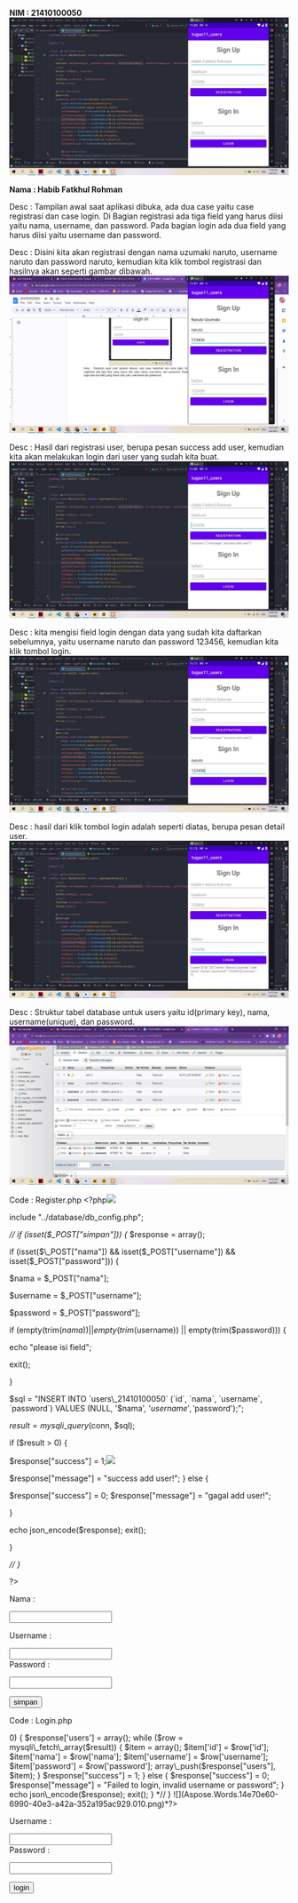 ﻿**NIM : 21410100050![](Aspose.Words.14e70e60-6990-40e3-a42a-352a195ac929.001.jpeg)**

**Nama : Habib Fatkhul Rohman**

Desc : Tampilan awal saat aplikasi dibuka, ada dua case yaitu case registrasi dan case login. Di Bagian registrasi ada tiga field yang harus diisi yaitu nama, username, dan password. Pada bagian login ada dua field yang harus diisi yaitu username dan password.

Desc : Disini kita akan registrasi dengan nama uzumaki naruto, username naruto dan password naruto, kemudian kita klik tombol registrasi dan hasilnya akan seperti gambar dibawah.![](Aspose.Words.14e70e60-6990-40e3-a42a-352a195ac929.002.jpeg)

Desc : Hasil dari registrasi user, berupa pesan success add user, kemudian kita akan melakukan login dari user yang sudah kita buat.![](Aspose.Words.14e70e60-6990-40e3-a42a-352a195ac929.003.jpeg)

Desc : kita mengisi field login dengan data yang sudah kita daftarkan sebelumnya, yaitu username naruto dan password 123456, kemudian kita klik tombol login.![](Aspose.Words.14e70e60-6990-40e3-a42a-352a195ac929.004.jpeg)

Desc : hasil dari klik tombol login adalah seperti diatas, berupa pesan detail user.![](Aspose.Words.14e70e60-6990-40e3-a42a-352a195ac929.005.jpeg)

Desc : Struktur tabel database untuk users yaitu id(primary key), nama, username(unique), dan password.![](Aspose.Words.14e70e60-6990-40e3-a42a-352a195ac929.006.jpeg)

Code : Register.php <?php![](Aspose.Words.14e70e60-6990-40e3-a42a-352a195ac929.007.png)

include "../database/db\_config.php";

*// if (isset($\_POST["simpan"])) {* $response = array();

if (isset($\_POST["nama"]) && isset($\_POST["username"]) && isset($\_POST["password"])) {

$nama = $\_POST["nama"];

$username = $\_POST["username"];

$password = $\_POST["password"];

if (empty(trim($nama)) || empty(trim($username)) || empty(trim($password))) {

echo "please isi field";

exit();

}

$sql = "INSERT INTO `users\_21410100050` (`id`, `nama`, `username`, `password`) VALUES (NULL, '$nama', '$username', '$password');";

$result = mysqli\_query($conn, $sql);

if ($result > 0) {

$response["success"] = 1;![](Aspose.Words.14e70e60-6990-40e3-a42a-352a195ac929.008.png)

$response["message"] = "success add user!"; } else {

$response["success"] = 0; $response["message"] = "gagal add user!";

}

echo json\_encode($response); exit();

}

*// }*

?>

<!DOCTYPE html> <html lang="en">

<head>

<meta charset="UTF-8">

<meta http-equiv="X-UA-Compatible" content="IE=edge">

<meta name="viewport" content="width=device-width, initial-scale=1.0"> <title>Document</title>

</head>

<body>

<form action="" method="post">

<label for="nama">Nama : </label>

<input type="text" name="nama" id="nama"><br>

<label for="username">Username : </label>

<input type="text" name="username" id="username"><br> <label for="password">Password : </label>

<input type="text" name="password" id="password"> <br>

<input type="submit" value="simpan" name="simpan"> </form>

</body>

</html>

Code : Login.php

<?php![](Aspose.Words.14e70e60-6990-40e3-a42a-352a195ac929.009.png)

include "../database/db\_config.php";

$response = array();

*// if (isset($\_POST['login'])) {*

if (isset($\_POST['username']) && isset($\_POST['username'])) {

$username = $\_POST['username'];

$password = $\_POST['password'];

$sql = "select \* from users\_21410100050 where username= '$username' and password='$password'";

$result = mysqli\_query($conn, $sql);

if (mysqli\_num\_rows($result) > 0) {

$response['users'] = array();

while ($row = mysqli\_fetch\_array($result)) {

$item = array();

$item['id'] = $row['id']; $item['nama'] = $row['nama']; $item['username'] = $row['username']; $item['password'] = $row['password'];

array\_push($response["users"], $item);

}

$response["success"] = 1;

} else {

$response["success"] = 0;

$response["message"] = "Failed to login, invalid username or password";

}

echo json\_encode($response); exit();

}

*// } ![](Aspose.Words.14e70e60-6990-40e3-a42a-352a195ac929.010.png)*?>

<!DOCTYPE html> <html lang="en">

<head>

<meta charset="UTF-8">

<meta http-equiv="X-UA-Compatible" content="IE=edge">

<meta name="viewport" content="width=device-width, initial-scale=1.0"> <title>Document</title>

</head>

<body>

<form action="" method="post">

<label for="username">Username : </label><br>

<input type="text" name="username" id="username"><br> <label for="password">Password : </label><br>

<input type="text" name="password" id="password"><br>

<input type="submit" value="login" name="login"> </form>

</body>

</html>

